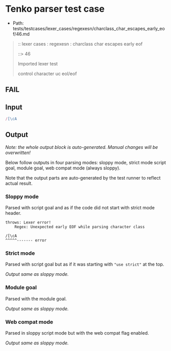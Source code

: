 # Tenko parser test case

- Path: tests/testcases/lexer_cases/regexesn/charclass_char_escapes_early_eof/46.md

> :: lexer cases : regexesn : charclass char escapes early eof
>
> ::> 46
>
> Imported lexer test
>
> control character uc eol/eof

## FAIL

## Input

`````js
/[\cA
`````

## Output

_Note: the whole output block is auto-generated. Manual changes will be overwritten!_

Below follow outputs in four parsing modes: sloppy mode, strict mode script goal, module goal, web compat mode (always sloppy).

Note that the output parts are auto-generated by the test runner to reflect actual result.

### Sloppy mode

Parsed with script goal and as if the code did not start with strict mode header.

`````
throws: Lexer error!
    Regex: Unexpected early EOF while parsing character class

/[\cA
^^^^^------- error
`````

### Strict mode

Parsed with script goal but as if it was starting with `"use strict"` at the top.

_Output same as sloppy mode._

### Module goal

Parsed with the module goal.

_Output same as sloppy mode._

### Web compat mode

Parsed in sloppy script mode but with the web compat flag enabled.

_Output same as sloppy mode._
